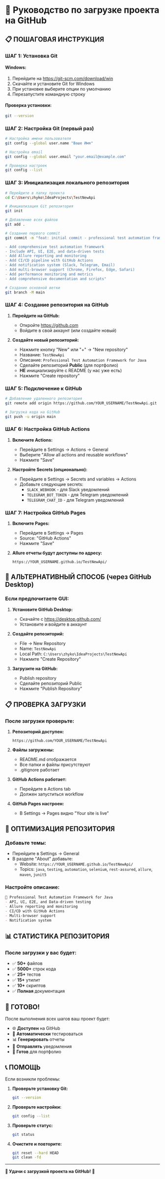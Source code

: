 # 🚀 Руководство по загрузке проекта на GitHub

## 📋 **ПОШАГОВАЯ ИНСТРУКЦИЯ**

### **ШАГ 1: Установка Git**

#### **Windows:**
1. Перейдите на https://git-scm.com/download/win
2. Скачайте и установите Git for Windows
3. При установке выберите опции по умолчанию
4. Перезапустите командную строку

#### **Проверка установки:**
```bash
git --version
```

### **ШАГ 2: Настройка Git (первый раз)**

```bash
# Настройка имени пользователя
git config --global user.name "Ваше Имя"

# Настройка email
git config --global user.email "your.email@example.com"

# Проверка настроек
git config --list
```

### **ШАГ 3: Инициализация локального репозитория**

```bash
# Перейдите в папку проекта
cd C:\Users\zhyko\IdeaProjects\TestNewApi

# Инициализация Git репозитория
git init

# Добавление всех файлов
git add .

# Создание первого commit
git commit -m "feat: initial commit - professional test automation framework

- Add comprehensive test automation framework
- Include API, UI, E2E, and data-driven tests
- Add Allure reporting and monitoring
- Add CI/CD pipeline with GitHub Actions
- Add notification system (Slack, Telegram, Email)
- Add multi-browser support (Chrome, Firefox, Edge, Safari)
- Add performance monitoring and metrics
- Add comprehensive documentation and scripts"

# Создание основной ветки
git branch -M main
```

### **ШАГ 4: Создание репозитория на GitHub**

1. **Перейдите на GitHub:**
   - Откройте https://github.com
   - Войдите в свой аккаунт (или создайте новый)

2. **Создайте новый репозиторий:**
   - Нажмите кнопку "New" или "+" → "New repository"
   - Название: `TestNewApi`
   - Описание: `Professional Test Automation Framework for Java`
   - Сделайте репозиторий **Public** (для портфолио)
   - **НЕ** инициализируйте с README (у нас уже есть)
   - Нажмите "Create repository"

### **ШАГ 5: Подключение к GitHub**

```bash
# Добавление удаленного репозитория
git remote add origin https://github.com/YOUR_USERNAME/TestNewApi.git

# Загрузка кода на GitHub
git push -u origin main
```

### **ШАГ 6: Настройка GitHub Actions**

1. **Включите Actions:**
   - Перейдите в Settings → Actions → General
   - Выберите "Allow all actions and reusable workflows"
   - Нажмите "Save"

2. **Настройте Secrets (опционально):**
   - Перейдите в Settings → Secrets and variables → Actions
   - Добавьте следующие secrets:
     - `SLACK_WEBHOOK` - для Slack уведомлений
     - `TELEGRAM_BOT_TOKEN` - для Telegram уведомлений
     - `TELEGRAM_CHAT_ID` - для Telegram уведомлений

### **ШАГ 7: Настройка GitHub Pages**

1. **Включите Pages:**
   - Перейдите в Settings → Pages
   - Source: "GitHub Actions"
   - Нажмите "Save"

2. **Allure отчеты будут доступны по адресу:**
   ```
   https://YOUR_USERNAME.github.io/TestNewApi/
   ```

## 🚀 **АЛЬТЕРНАТИВНЫЙ СПОСОБ (через GitHub Desktop)**

### **Если предпочитаете GUI:**

1. **Установите GitHub Desktop:**
   - Скачайте с https://desktop.github.com/
   - Установите и войдите в аккаунт

2. **Создайте репозиторий:**
   - File → New Repository
   - Name: `TestNewApi`
   - Local Path: `C:\Users\zhyko\IdeaProjects\TestNewApi`
   - Нажмите "Create Repository"

3. **Загрузите на GitHub:**
   - Publish repository
   - Сделайте репозиторий Public
   - Нажмите "Publish Repository"

## 📋 **ПРОВЕРКА ЗАГРУЗКИ**

### **После загрузки проверьте:**

1. **Репозиторий доступен:**
   ```
   https://github.com/YOUR_USERNAME/TestNewApi
   ```

2. **Файлы загружены:**
   - README.md отображается
   - Все папки и файлы присутствуют
   - .gitignore работает

3. **GitHub Actions работает:**
   - Перейдите в Actions tab
   - Должен запуститься workflow

4. **GitHub Pages настроен:**
   - В Settings → Pages видно "Your site is live"

## 🎯 **ОПТИМИЗАЦИЯ РЕПОЗИТОРИЯ**

### **Добавьте темы:**
- Перейдите в Settings → General
- В разделе "About" добавьте:
  - Website: `https://YOUR_USERNAME.github.io/TestNewApi/`
  - Topics: `java`, `testing`, `automation`, `selenium`, `rest-assured`, `allure`, `maven`, `junit5`

### **Настройте описание:**
```markdown
🚀 Professional Test Automation Framework for Java
- API, UI, E2E, and Data-driven testing
- Allure reporting and monitoring
- CI/CD with GitHub Actions
- Multi-browser support
- Notification system
```

## 📊 **СТАТИСТИКА РЕПОЗИТОРИЯ**

### **После загрузки у вас будет:**
- ✅ **50+** файлов
- ✅ **5000+** строк кода
- ✅ **25+** тестов
- ✅ **15+** утилит
- ✅ **10+** скриптов
- ✅ **Полная** документация

## 🎉 **ГОТОВО!**

После выполнения всех шагов ваш проект будет:

- 🌐 **Доступен** на GitHub
- 🚀 **Автоматически** тестироваться
- 📊 **Генерировать** отчеты
- 📢 **Отправлять** уведомления
- 🎯 **Готов** для портфолио

## 📞 **ПОМОЩЬ**

Если возникли проблемы:

1. **Проверьте установку Git:**
   ```bash
   git --version
   ```

2. **Проверьте настройки:**
   ```bash
   git config --list
   ```

3. **Проверьте статус:**
   ```bash
   git status
   ```

4. **Очистите и повторите:**
   ```bash
   git reset --hard HEAD
   git clean -fd
   ```

---

**🎯 Удачи с загрузкой проекта на GitHub!** 🚀
